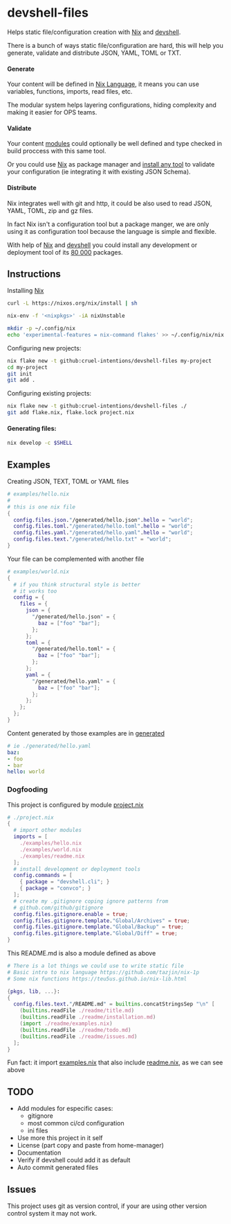 # devshell-files

Helps static file/configuration creation with [Nix](https://nixos.org/guides/how-nix-works.html) and [devshell](https://github.com/numtide/devshell).

There is a bunch of ways static file/configuration are hard, this will help you generate, validate and distribute JSON, YAML, TOML or TXT.

#### Generate

Your content will be defined in [Nix Language](https://github.com/tazjin/nix-1p), it means you can use variables, functions, imports, read files, etc.

The modular system helps layering configurations, hiding complexity and making it easier for OPS teams.

#### Validate

Your content [modules](https://nixos.org/manual/nixos/stable/index.html#ex-module-syntax) could optionally be well defined and type checked in build proccess with this same tool.

Or you could use [Nix](https://nixos.org/manual/nix/stable/) as package manager and [install any tool](https://search.nixos.org/packages?query=validator) to validate your configuration (ie integrating it with existing JSON Schema).


#### Distribute

Nix integrates well with git and http, it could be also used to read JSON, YAML, TOML, zip and gz files.

In fact Nix isn't a configuration tool but a package manger, we are only using it as configuration tool because the language is simple and flexible.

With help of [Nix](https://nixos.org/guides/how-nix-works.html) and [devshell](https://github.com/numtide/devshell) you could install any development or deployment tool of its [80 000](https://search.nixos.org/) packages.

## Instructions

Installing [Nix](https://nixos.wiki/wiki/Flakes)

```sh
curl -L https://nixos.org/nix/install | sh

nix-env -f '<nixpkgs>' -iA nixUnstable

mkdir -p ~/.config/nix
echo 'experimental-features = nix-command flakes' >> ~/.config/nix/nix.conf
```

Configuring new projects:

```sh
nix flake new -t github:cruel-intentions/devshell-files my-project
cd my-project
git init
git add .
```

Configuring existing projects:

```sh
nix flake new -t github:cruel-intentions/devshell-files ./
git add flake.nix, flake.lock project.nix
```

#### Generating files:

```sh
nix develop -c $SHELL
```

## Examples

Creating JSON, TEXT, TOML or YAML files

```nix
# examples/hello.nix
#
# this is one nix file
{
  config.files.json."/generated/hello.json".hello = "world";
  config.files.toml."/generated/hello.toml".hello = "world";
  config.files.yaml."/generated/hello.yaml".hello = "world";
  config.files.text."/generated/hello.txt" = "world";
}

```

Your file can be complemented with another file

```nix
# examples/world.nix
{
  # if you think structural style is better
  # it works too
  config = {
    files = {
      json = {
        "/generated/hello.json" = { 
          baz = ["foo" "bar"];
        };
      };
      toml = {
        "/generated/hello.toml" = { 
          baz = ["foo" "bar"];
        };
      };
      yaml = {
        "/generated/hello.yaml" = {
          baz = ["foo" "bar"];
        };
      };
    };
  };
}

```

Content generated by those examples are in [generated](./generated/)

```YAML
# ie ./generated/hello.yaml
baz:
- foo
- bar
hello: world

```

### Dogfooding

This project is configured by module [project.nix](./project.nix)

```nix
# ./project.nix
{
  # import other modules
  imports = [
    ./examples/hello.nix
    ./examples/world.nix
    ./examples/readme.nix
  ];
  # install development or deployment tools
  config.commands = [
    { package = "devshell.cli"; }
    { package = "convco"; }
  ];
  # create my .gitignore coping ignore patterns from
  # github.com/github/gitignore
  config.files.gitignore.enable = true;
  config.files.gitignore.template."Global/Archives" = true;
  config.files.gitignore.template."Global/Backup" = true;
  config.files.gitignore.template."Global/Diff" = true;
}

```

This README.md is also a module defined as above

```nix
# There is a lot things we could use to write static file
# Basic intro to nix language https://github.com/tazjin/nix-1p
# Some nix functions https://teu5us.github.io/nix-lib.html

{pkgs, lib, ...}:
{
  config.files.text."/README.md" = builtins.concatStringsSep "\n" [
    (builtins.readFile ./readme/title.md)
    (builtins.readFile ./readme/installation.md)
    (import ./readme/examples.nix)
    (builtins.readFile ./readme/todo.md)
    (builtins.readFile ./readme/issues.md)
  ];
}

```

Fun fact: it import [examples.nix](./examples/readme/examples.nix)
that also include [readme.nix](./examples/readme.nix), as we can see above



## TODO

- Add modules for especific cases:
  - gitignore
  - most common ci/cd configuration
  - ini files
- Use more this project in it self
- License (part copy and paste from home-manager)
- Documentation
- Verify if devshell could add it as default
- Auto commit generated files

## Issues

This project uses git as version control, if your are using other version control system it may not work.
